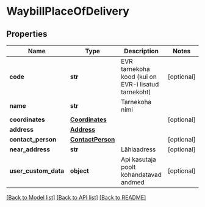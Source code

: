 # WaybillPlaceOfDelivery

## Properties
Name | Type | Description | Notes
------------ | ------------- | ------------- | -------------
**code** | **str** | EVR tarnekoha kood (kui on EVR-i lisatud tarnekoht) | [optional] 
**name** | **str** | Tarnekoha nimi | 
**coordinates** | [**Coordinates**](Coordinates.md) |  | [optional] 
**address** | [**Address**](Address.md) |  | 
**contact_person** | [**ContactPerson**](ContactPerson.md) |  | [optional] 
**near_address** | **str** | Lähiaadress | [optional] 
**user_custom_data** | **object** | Api kasutaja poolt kohandatavad andmed  | [optional] 

[[Back to Model list]](../README.md#documentation-for-models) [[Back to API list]](../README.md#documentation-for-api-endpoints) [[Back to README]](../README.md)


